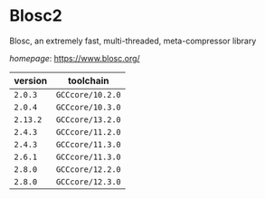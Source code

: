 # Blosc2

Blosc, an extremely fast, multi-threaded, meta-compressor library

*homepage*: <https://www.blosc.org/>

version | toolchain
--------|----------
``2.0.3`` | ``GCCcore/10.2.0``
``2.0.4`` | ``GCCcore/10.3.0``
``2.13.2`` | ``GCCcore/13.2.0``
``2.4.3`` | ``GCCcore/11.2.0``
``2.4.3`` | ``GCCcore/11.3.0``
``2.6.1`` | ``GCCcore/11.3.0``
``2.8.0`` | ``GCCcore/12.2.0``
``2.8.0`` | ``GCCcore/12.3.0``
